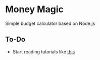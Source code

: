 # Money Magic
Simple budget calculator based on Node.js
## To-Do
- Start reading tutorials like [this](https://openclassrooms.com/en/courses/2504541-ultra-fast-applications-using-node-js/2504696-node-js-what-is-it-for-exactly)
